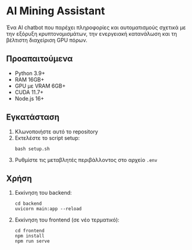 # AI Mining Assistant

Ένα AI chatbot που παρέχει πληροφορίες και αυτοματισμούς σχετικά με την εξόρυξη κρυπτονομισμάτων, την ενεργειακή κατανάλωση και τη βέλτιστη διαχείριση GPU πόρων.

## Προαπαιτούμενα

- Python 3.9+
- RAM 16GB+
- GPU με VRAM 6GB+
- CUDA 11.7+
- Node.js 16+

## Εγκατάσταση

1. Κλωνοποιήστε αυτό το repository
2. Εκτελέστε το script setup:
   ```
   bash setup.sh
   ```
3. Ρυθμίστε τις μεταβλητές περιβάλλοντος στο αρχείο `.env`

## Χρήση

1. Εκκίνηση του backend:
   ```
   cd backend
   uvicorn main:app --reload
   ```

2. Εκκίνηση του frontend (σε νέο τερματικό):
   ```
   cd frontend
   npm install
   npm run serve
   ```
